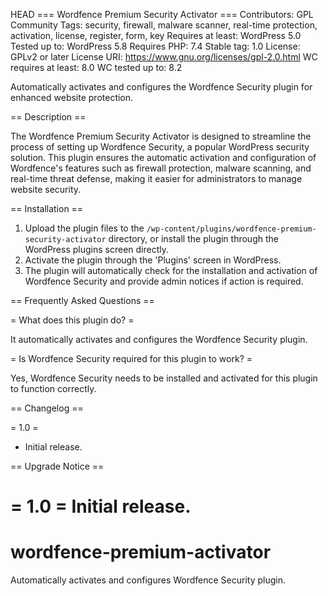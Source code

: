 HEAD
=== Wordfence Premium Security Activator ===
Contributors: GPL Community
Tags: security, firewall, malware scanner, real-time protection, activation, license, register, form, key
Requires at least: WordPress 5.0
Tested up to: WordPress 5.8
Requires PHP: 7.4
Stable tag: 1.0
License: GPLv2 or later
License URI: https://www.gnu.org/licenses/gpl-2.0.html
WC requires at least: 8.0
WC tested up to: 8.2

Automatically activates and configures the Wordfence Security plugin for enhanced website protection.

== Description ==

The Wordfence Premium Security Activator is designed to streamline the process of setting up Wordfence Security, a popular WordPress security solution. This plugin ensures the automatic activation and configuration of Wordfence's features such as firewall protection, malware scanning, and real-time threat defense, making it easier for administrators to manage website security.

== Installation ==

1. Upload the plugin files to the `/wp-content/plugins/wordfence-premium-security-activator` directory, or install the plugin through the WordPress plugins screen directly.
2. Activate the plugin through the 'Plugins' screen in WordPress.
3. The plugin will automatically check for the installation and activation of Wordfence Security and provide admin notices if action is required.

== Frequently Asked Questions ==

= What does this plugin do? =

It automatically activates and configures the Wordfence Security plugin.

= Is Wordfence Security required for this plugin to work? =

Yes, Wordfence Security needs to be installed and activated for this plugin to function correctly.

== Changelog ==

= 1.0 =
* Initial release.

== Upgrade Notice ==

= 1.0 =
Initial release.
=======
# wordfence-premium-activator
Automatically activates and configures Wordfence Security plugin.
